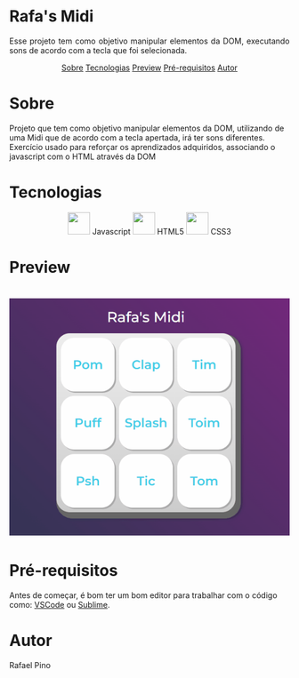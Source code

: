 # Rafa's Midi
<p align="justify">Esse projeto tem como objetivo manipular elementos da DOM, executando sons de acordo com a tecla que foi selecionada.</p>

<p align='center'>
 <a href='#sobre'>Sobre</a>
 <a href='#tecnologias'>Tecnologias</a>
 <a href='#preview'>Preview</a>
 <a href='#pré-requisitos'>Pré-requisitos</a>
 <a href='#autor'>Autor</a>
</p>

# Sobre
<p>Projeto que tem como objetivo manipular elementos da DOM, utilizando de uma Midi que de acordo com a tecla apertada, irá ter sons diferentes. Exercício usado para reforçar os aprendizados adquiridos, associando o javascript com o HTML através da DOM</p>

# Tecnologias
<p align='center'>
<img src="https://cdn.jsdelivr.net/gh/devicons/devicon/icons/javascript/javascript-original.svg" width="40" height="40"/>   Javascript
<img src="https://cdn.jsdelivr.net/gh/devicons/devicon/icons/html5/html5-original.svg" width="40" height="40"/>  HTML5
<img src="https://cdn.jsdelivr.net/gh/devicons/devicon/icons/css3/css3-original.svg" width="40" height="40"/> CSS3

# Preview
<h1 align="center">
    <img alt="Readme" title="Readme" src="./images/read.gif"/>
</h1>

# Pré-requisitos
Antes de começar, é bom ter um bom editor para trabalhar com o código como:
[VSCode](https://code.visualstudio.com) ou [Sublime](https://www.sublimetext.com/).

# Autor
Rafael Pino


